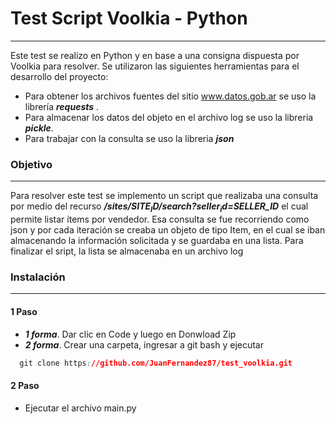 # Test Script Voolkia - Python 
----


Este test se realizo en Python y en base a una consigna dispuesta por Voolkia para resolver.
Se utilizaron las siguientes herramientas para el desarrollo del proyecto:
- Para obtener los archivos fuentes del sitio www.datos.gob.ar se uso la librería ***requests*** .
- Para almacenar los datos del objeto en el archivo log se uso la libreria ***pickle***.
- Para trabajar con la consulta se uso la libreria ***json***


### Objetivo 
----
Para resolver este test se implemento un script que realizaba una consulta por medio del recurso ***/sites/$SITE_ID/search?seller_id=$SELLER_ID*** el cual permite listar ítems por vendedor.
Esa consulta se fue recorriendo como json y por cada iteración se creaba un objeto de tipo Item, en el cual se iban almacenando la información solicitada y se guardaba en una lista.
Para finalizar el sript, la lista se almacenaba en un archivo log

### Instalación
----
#### 1 Paso
- ***1 forma***. Dar clic en Code y luego en Donwload Zip 
- ***2 forma***. Crear una carpeta, ingresar a git bash y ejecutar

```css
  git clone https://github.com/JuanFernandez87/test_voolkia.git
```

#### 2 Paso
- Ejecutar el archivo main.py
